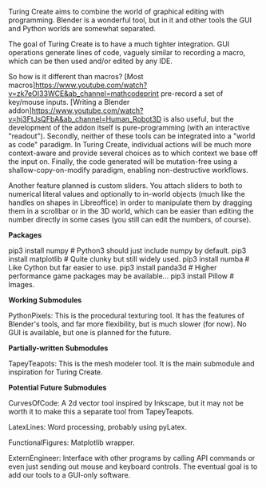 Turing Create aims to combine the world of graphical editing with programming. Blender is a wonderful tool, but in it and other tools the GUI and Python worlds are somewhat separated.

The goal of Turing Create is to have a much tighter integration. GUI operations generate lines of code, vaguely similar to recording a macro, which can be then used and/or edited by any IDE.

So how is it different than macros? [Most macros]https://www.youtube.com/watch?v=zk7eOI33WCE&ab_channel=mathcodeprint pre-record a set of key/mouse inputs. [Writing a Blender addon]https://www.youtube.com/watch?v=hj3FtJsQFbA&ab_channel=Human_Robot3D is also useful, but the development of the addon itself is pure-programming (with an interactive "readout"). Secondly, neither of these tools can be integrated into a "world as code" paradigm. In Turing Create, individual actions will be much more context-aware and provide several choices as to which context we base off the input on. Finally, the code generated will be mutation-free using a shallow-copy-on-modify paradigm, enabling non-destructive workflows.

Another feature planned is custom sliders. You attach sliders to both to numerical literal values and optionally to in-world objects (much like the handles on shapes in Libreoffice) in order to manipulate them by dragging them in a scrollbar or in the 3D world, which can be easier than editing the number directly in some cases (you still can edit the numbers, of course).

**Packages**

pip3 install numpy # Python3 should just include numpy by default.
pip3 install matplotlib # Quite clunky but still widely used.
pip3 install numba # Like Cython but far easier to use.
pip3 install panda3d # Higher performance game packages may be available...
pip3 install Pillow # Images.

**Working Submodules**

PythonPixels: This is the procedural texturing tool. It has the features of Blender's tools, and far more flexibility, but is much slower (for now). No GUI is available, but one is planned for the future.

**Partially-written Submodules**

TapeyTeapots: This is the mesh modeler tool. It is the main submodule and inspiration for Turing Create.

**Potential Future Submodules**

CurvesOfCode: A 2d vector tool inspired by Inkscape, but it may not be worth it to make this a separate tool from TapeyTeapots.

LatexLines: Word processing, probably using pyLatex.

FunctionalFigures: Matplotlib wrapper.

ExternEngineer: Interface with other programs by calling API commands or even just sending out mouse and keyboard controls. The eventual goal is to add our tools to a GUI-only software.
